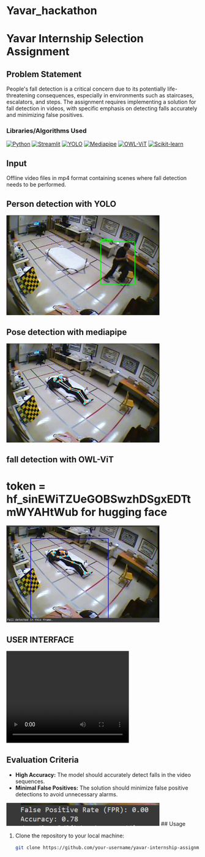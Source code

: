 # Yavar_hackathon

# Yavar Internship Selection Assignment

## Problem Statement

People's fall detection is a critical concern due to its potentially life-threatening consequences, especially in environments such as staircases, escalators, and steps. The assignment requires implementing a solution for fall detection in videos, with specific emphasis on detecting falls accurately and minimizing false positives.

### Libraries/Algorithms Used

[![Python](https://img.shields.io/badge/python-3670A0?style=for-the-badge&logo=python&logoColor=ffdd54)](https://www.python.org/)
[![Streamlit](https://img.shields.io/static/v1?style=for-the-badge&message=Streamlit&color=FF4B4B&logo=Streamlit&logoColor=FFFFFF&label=)](https://www.streamlit.io/)
[![YOLO](https://img.shields.io/badge/YOLO-FFA500?style=for-the-badge&logo=yolo&logoColor=white)](https://pjreddie.com/darknet/yolo/)
[![Mediapipe](https://img.shields.io/badge/Mediapipe-5E5E5E?style=for-the-badge&logo=mediapipe&logoColor=white)](https://google.github.io/mediapipe/)
[![OWL-ViT](https://img.shields.io/badge/OWL--ViT-FF8800?style=for-the-badge&logo=vimeo&logoColor=white)](https://github.com/google-research/vision_transformer)
[![Scikit-learn](https://img.shields.io/badge/scikit--learn-F7931E?style=for-the-badge&logo=scikit-learn&logoColor=white)](https://scikit-learn.org/stable/)

## Input

Offline video files in mp4 format containing scenes where fall detection needs to be performed.

## Person detection with YOLO 
 <img src="https://github.com/kanis777/Yavar_hackathon/blob/main/output/person.png" alt="Person Predicted" width="400">

## Pose detection with mediapipe
 <img src="https://github.com/kanis777/Yavar_hackathon/blob/main/output/pose.png" alt="Pose detected" width="400">

## fall detection with OWL-ViT
# token = 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 for hugging face 
 <img src="https://github.com/kanis777/Yavar_hackathon/blob/main/output/fall.png" alt="Fall detected" width="400">

## USER INTERFACE 
<video width="320" height="240" controls>
  <source src="https://github.com/kanis777/Yavar_hackathon/blob/main/interface/streamlit.webm" type="video/webm">
  Your browser does not support the video tag.
</video>

## Evaluation Criteria

- **High Accuracy:** The model should accurately detect falls in the video sequences.
- **Minimal False Positives:** The solution should minimize false positive detections to avoid unnecessary alarms.
<img src="https://github.com/kanis777/Yavar_hackathon/blob/main/output/metrics.png" alt="Metrics" width="400">
## Usage
  
1. Clone the repository to your local machine:

   ```bash
   git clone https://github.com/your-username/yavar-internship-assignment.git```
